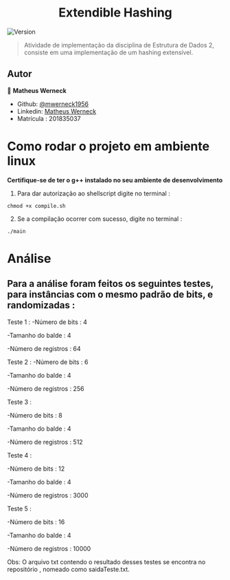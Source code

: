 <h1 align="center">Extendible Hashing</h1>
<p>
  <img alt="Version" src="https://img.shields.io/badge/version-0.1.0-blue.svg?cacheSeconds=2592000" />
</p>

> Atividade de implementação da disciplina de Estrutura de Dados 2, consiste em uma implementação de um hashing extensível.
## Autor

👤 **Matheus Werneck**

* Github: [@mwerneck1956](https://github.com/mwerneck1956)
* Linkedin: [Matheus Werneck](https://www.linkedin.com/in/matheus-werneck-2aa222178/)
* Matrícula : 201835037

# Como rodar o projeto em ambiente linux

**Certifique-se de ter o g++ instalado no seu ambiente de desenvolvimento**

1. Para dar autorização ao shellscript digite no terminal :
```
chmod +x compile.sh 
```

2. Se a compilação ocorrer com sucesso, digite no terminal : 
```
./main
```

# Análise

## Para a análise foram feitos os seguintes testes, para instâncias com o mesmo padrão de bits, e randomizadas : 

Teste 1 :
-Número de bits : 4

-Tamanho do balde : 4

-Número de registros : 64

Teste 2 :
-Número de bits : 6

-Tamanho do balde : 4

-Número de registros : 256

Teste 3 : 

-Número de bits : 8

-Tamanho do balde : 4

-Número de registros : 512

Teste 4 : 

-Número de bits : 12

-Tamanho do balde : 4

-Número de registros : 3000

Teste 5 : 

-Número de bits : 16

-Tamanho do balde : 4

-Número de registros : 10000

Obs: O arquivo txt contendo o resultado desses testes se encontra no repositório , nomeado como saidaTeste.txt.
